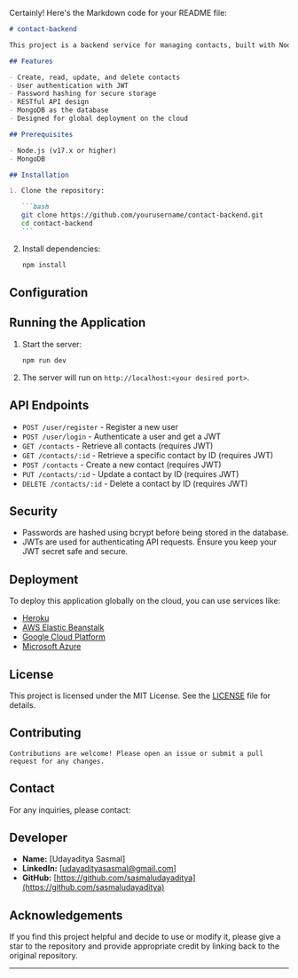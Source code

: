 Certainly! Here's the Markdown code for your README file:

````markdown
# contact-backend

This project is a backend service for managing contacts, built with Node.js and Express.js, and connected to MongoDB. The service exposes APIs for creating, retrieving, updating, and deleting contact information, and is designed to be deployed globally on the cloud. The project also includes JWT authentication and password hashing for secure user management.

## Features

- Create, read, update, and delete contacts
- User authentication with JWT
- Password hashing for secure storage
- RESTful API design
- MongoDB as the database
- Designed for global deployment on the cloud

## Prerequisites

- Node.js (v17.x or higher)
- MongoDB

## Installation

1. Clone the repository:

   ```bash
   git clone https://github.com/yourusername/contact-backend.git
   cd contact-backend
   ```
````

2. Install dependencies:

   ```bash
   npm install
   ```

## Configuration

## Running the Application

1. Start the server:

   ```bash
   npm run dev
   ```

2. The server will run on `http://localhost:<your desired port>`.

## API Endpoints

- `POST /user/register` - Register a new user
- `POST /user/login` - Authenticate a user and get a JWT
- `GET /contacts` - Retrieve all contacts (requires JWT)
- `GET /contacts/:id` - Retrieve a specific contact by ID (requires JWT)
- `POST /contacts` - Create a new contact (requires JWT)
- `PUT /contacts/:id` - Update a contact by ID (requires JWT)
- `DELETE /contacts/:id` - Delete a contact by ID (requires JWT)

## Security

- Passwords are hashed using bcrypt before being stored in the database.
- JWTs are used for authenticating API requests. Ensure you keep your JWT secret safe and secure.

## Deployment

To deploy this application globally on the cloud, you can use services like:

- [Heroku](https://www.heroku.com/)
- [AWS Elastic Beanstalk](https://aws.amazon.com/elasticbeanstalk/)
- [Google Cloud Platform](https://cloud.google.com/)
- [Microsoft Azure](https://azure.microsoft.com/)

## License

This project is licensed under the MIT License. See the [LICENSE](LICENSE) file for details.

## Contributing

    Contributions are welcome! Please open an issue or submit a pull request for any changes.

## Contact

For any inquiries, please contact:

## Developer

- **Name:** [Udayaditya Sasmal]
- **LinkedIn:** [[udayadityasasmal@gmail.com](https://www.linkedin.com/in/udayaditya-sasmal-578b51195/)]
- **GitHub:** [https://github.com/sasmaludayaditya](https://github.com/sasmaludayaditya)

## Acknowledgements

If you find this project helpful and decide to use or modify it, please give a star to the repository and provide appropriate credit by linking back to the original repository.

---
